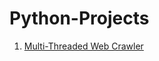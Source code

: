 # Python-Projects

1. [Multi-Threaded Web Crawler](https://github.com/brinsga/Python-Projects/tree/master/WebCrawler)
